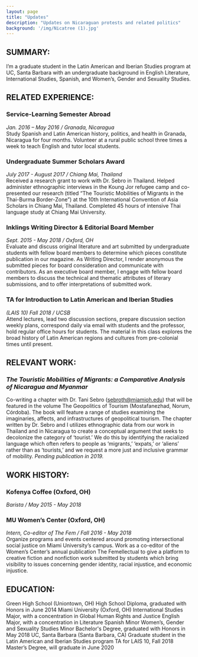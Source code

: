 ```yaml
---
layout: page
title: "Updates"
description: "Updates on Nicaraguan protests and related politics"
background: '/img/Nicatree (1).jpg'
---
```



## SUMMARY:
I’m a graduate student in the Latin American and Iberian Studies program at UC, Santa Barbara with an undergraduate background in English Literature, International Studies, Spanish, and Women’s, Gender and Sexuality Studies.

## RELATED EXPERIENCE:
### Service-Learning Semester Abroad
*Jan. 2016 – May 2016 / Granada, Nicaragua* <br>
Study Spanish and Latin American history, politics, and health in Granada, Nicaragua for four months. Volunteer at a rural public school three times a week to teach English and tutor local students.
### Undergraduate Summer Scholars Award
*July 2017 - August 2017 / Chiang Mai, Thailand* <br>
Received a research grant to work with Dr. Sebro in Thailand. Helped administer ethnographic interviews in the Koung Jor refugee camp and co-presented our research (titled “The Touristic Mobilities of Migrants in the Thai-Burma Border-Zone”) at the 10th International Convention of Asia Scholars in Chiang Mai, Thailand. Completed 45 hours of intensive Thai language study at Chiang Mai University.

### Inklings Writing Director & Editorial Board Member
*Sept. 2015 - May 2018 / Oxford, OH* <br>
Evaluate and discuss original literature and art submitted by undergraduate students with fellow board members to determine which pieces constitute publication in our magazine. As Writing Director, I render anonymous the submitted pieces for board consideration and communicate with contributors. As an executive board member, I engage with fellow board members to discuss the technical and thematic attributes of literary submissions, and to offer interpretations of submitted work.

### TA for Introduction to Latin American and Iberian Studies
*(LAIS 10) Fall 2018 / UCSB* <br>
Attend lectures, lead two discussion sections, prepare discussion section weekly plans, correspond daily via email with students and the professor, hold regular office hours for students. The material in this class explores the broad history of Latin American regions and cultures from pre-colonial times until present.

## RELEVANT WORK:
### *The Touristic Mobilities of Migrants: a Comparative Analysis of Nicaragua and Myanmar*
Co-writing a chapter with Dr. Tani Sebro (sebroth@miamioh.edu) that will be featured in the volume The Geopolitics of Tourism (Mostafanezhad, Norum, Córdoba). The book will feature a range of studies examining the imaginaries, affects, and infrastructures of geopolitical tourism. The chapter written by Dr. Sebro and I utilizes ethnographic data from our work in Thailand and in Nicaragua to create a conceptual argument that seeks to decolonize the category of ‘tourist.’ We do this by identifying the racialized language which often refers to people as ‘migrants,’ ‘expats,’ or ‘aliens’ rather than as ‘tourists,’ and we request a more just and inclusive grammar of mobility. *Pending publication in 2019.*

## WORK HISTORY:
### Kofenya Coffee (Oxford, OH)
*Barista / May 2015 - May 2018* <br>

### MU Women’s Center (Oxford, OH)
*Intern, Co-editor of The Fem / Fall 2016 - May 2018* <br>
	Organize programs and events centered around promoting intersectional social justice on Miami University’s campus. Work as a co-editor of the Women’s Center’s annual publication The Femellectual to give a platform to creative fiction and nonfiction work submitted by students which bring visibility to issues concerning gender identity, racial injustice, and economic injustice.

## EDUCATION:
Green High School (Uniontown, OH)
        	High School Diploma, graduated with Honors in June 2014
Miami University (Oxford, OH)
        	International Studies Major, with a concentration in Global Human Rights and Justice
        	English Major, with a concentration in Literature
        	Spanish Minor
        	Women’s, Gender and Sexuality Studies Minor
        	Bachelor's Degree, graduated with Honors in May 2018
UC, Santa Barbara (Santa Barbara, CA)
	Graduate student in the Latin American and Iberian Studies program
	TA for LAIS 10, Fall 2018
	Master’s Degree, will graduate in June 2020

